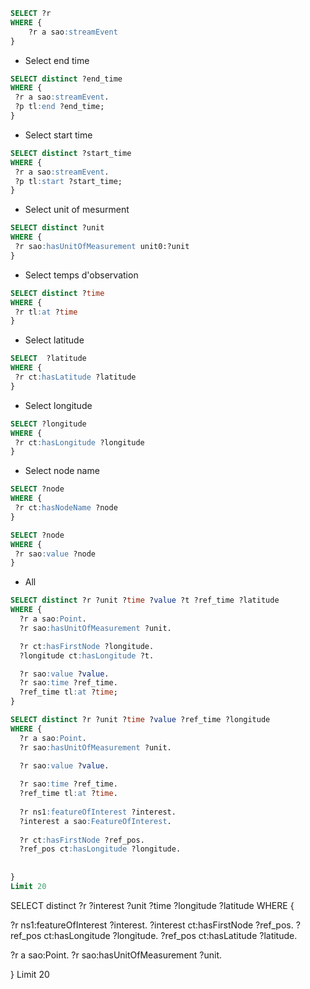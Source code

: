 ```sql
SELECT ?r
WHERE {
    ?r a sao:streamEvent
}
```

- Select end time
```sql
SELECT distinct ?end_time
WHERE {
 ?r a sao:streamEvent.
 ?p tl:end ?end_time;
}
```

- Select start time
```sql
SELECT distinct ?start_time
WHERE {
 ?r a sao:streamEvent.
 ?p tl:start ?start_time;
}
```

- Select unit of mesurment
```sql
SELECT distinct ?unit
WHERE {
 ?r sao:hasUnitOfMeasurement unit0:?unit
}
```

- Select temps d'observation
```sql
SELECT distinct ?time
WHERE {
 ?r tl:at ?time
}
```

- Select latitude
```sql
SELECT  ?latitude
WHERE {
 ?r ct:hasLatitude ?latitude
}
```


- Select longitude
```sql
SELECT ?longitude
WHERE {
 ?r ct:hasLongitude ?longitude
}
```

- Select node name
```sql
SELECT ?node
WHERE {
 ?r ct:hasNodeName ?node
}
```


```sql
SELECT ?node
WHERE {
 ?r sao:value ?node
}
```

- All
```sql
SELECT distinct ?r ?unit ?time ?value ?t ?ref_time ?latitude
WHERE {
  ?r a sao:Point.
  ?r sao:hasUnitOfMeasurement ?unit.

  ?r ct:hasFirstNode ?longitude.
  ?longitude ct:hasLongitude ?t.

  ?r sao:value ?value.
  ?r sao:time ?ref_time.
  ?ref_time tl:at ?time;
}
```


```sql
SELECT distinct ?r ?unit ?time ?value ?ref_time ?longitude
WHERE {
  ?r a sao:Point.
  ?r sao:hasUnitOfMeasurement ?unit.

  ?r sao:value ?value.
     
  ?r sao:time ?ref_time.
  ?ref_time tl:at ?time.
  
  ?r ns1:featureOfInterest ?interest.
  ?interest a sao:FeatureOfInterest.
  
  ?r ct:hasFirstNode ?ref_pos.
  ?ref_pos ct:hasLongitude ?longitude.
  
            
}
Limit 20
```


SELECT distinct ?r ?interest ?unit ?time ?longitude ?latitude
WHERE {

  
  ?r ns1:featureOfInterest ?interest.
  ?interest ct:hasFirstNode ?ref_pos.
  ?ref_pos ct:hasLongitude ?longitude.
  ?ref_pos ct:hasLatitude ?latitude.

           
  ?r a sao:Point.
  ?r sao:hasUnitOfMeasurement ?unit.
  
            
}
Limit 20